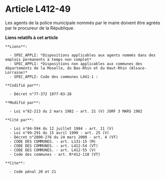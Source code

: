 # Article L412-49

Les agents de la police municipale nommés par le maire doivent être agréés par le procureur de la République.

**Liens relatifs à cet article**

	**Liens**:

	  - SPEC_APPLI: *Dispositions applicables aux agents nommés dans des emplois permanents à temps non complet*
	  - SPEC_APPLI: *Dispositions non applicables aux communes des départements de la Moselle, du Bas-Rhin et du Haut-Rhin (Alsace-Lorraine)*
	  - SPEC_APPLI: Code des communes L441-1 :

	**Codifié par**:

	  - Décret n°77-372 1977-03-28

	**Modifié par**:

	  - Loi n°82-213 du 2 mars 1982 - art. 21 (V) JORF 3 MARS 1982

	**Cité par**:

	  - Loi n°84-594 du 12 juillet 1984 - art. 11 (V)
	  - Loi n°99-291 du 15 avril 1999 - art. 25 (V)
	  - Décret n°2000-276 du 24 mars 2000 - art. 4 (VT)
	  - CODE DES COMMUNES. - art. L131-15 (M)
	  - CODE DES COMMUNES. - art. L412-54 (VT)
	  - CODE DES COMMUNES. - art. L412-55 (V)
	  - Code des communes - art. R*412-118 (VT)

	**Cite**:

	  - Code pénal 20 et 21
